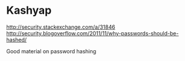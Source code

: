 Kashyap
=======


http://security.stackexchange.com/a/31846
http://security.blogoverflow.com/2011/11/why-passwords-should-be-hashed/

Good material on password hashing
